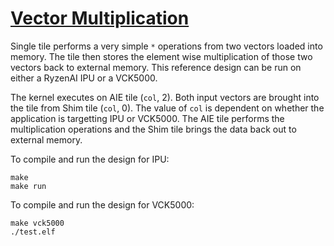 <!---//===- README.md --------------------------*- Markdown -*-===//
//
// This file is licensed under the Apache License v2.0 with LLVM Exceptions.
// See https://llvm.org/LICENSE.txt for license information.
// SPDX-License-Identifier: Apache-2.0 WITH LLVM-exception
//
// Copyright (C) 2022, Advanced Micro Devices, Inc.
// 
//===----------------------------------------------------------------------===//-->

# <ins>Vector Multiplication</ins>

Single tile performs a very simple `*` operations from two vectors loaded into memory. The tile then stores the element wise multiplication of those two vectors back to external memory. This reference design can be run on either a RyzenAI IPU or a VCK5000.

The kernel executes on AIE tile (`col`, 2). Both input vectors are brought into the tile from Shim tile (`col`, 0). The value of `col` is dependent on whether the application is targetting IPU or VCK5000. The AIE tile performs the multiplication operations and the Shim tile brings the data back out to external memory.

To compile and run the design for IPU:
```
make
make run
```

To compile and run the design for VCK5000:
```
make vck5000
./test.elf
```
